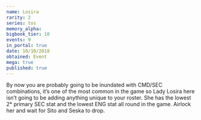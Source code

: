 ```yaml
---
name: Losira
rarity: 2
series: tos
memory_alpha:
bigbook_tier: 10
events: 9
in_portal: true
date: 10/10/2018
obtained: Event
mega: true
published: true
---
```


By now you are probably going to be inundated with CMD/SEC combinations, it’s one of the most common in the game so Lady Losira here isn’t going to be adding anything unique to your roster. She has the lowest 2* primary SEC stat and the lowest ENG stat all round in the game. Airlock her and wait for Sito and Seska to drop.
